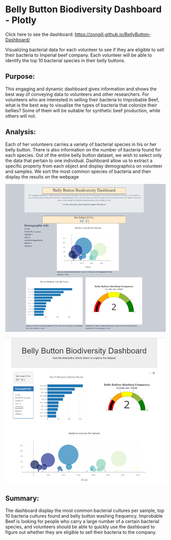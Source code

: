 # Belly Button Biodiversity Dashboard -  Plotly

Click here to see the dashboard: https://zongili.github.io/BellyButton-Dashboard/

Visualizing bacterial data for each volunteer to see if they are eligible to sell their bacteria to Imperial beef company. Each volunteer will be able to identify the top 10 bacterial species in their belly buttons. 
## Purpose:
This engaging and dynamic dashboard gives information and shows the best way of conveying data to volunteers and other researchers. For volunteers who are interested in selling their bacteria to Improbable Beef, what is the best way to visualize the types of bacteria that colonize their bellies? Some of them will be suitable for synthetic beef production, while others will not.
## Analysis:
Each of her volunteers carries a variety of bacterial species in his or her belly button. There is also information on the number of bacteria found for each species. Out of the entire belly button dataset, we wish to select only the data that pertain to one individual. Dashboard allow us to extract a specific property from each object and display demographics on volunteer and samples. We sort the most common species of bacteria and then display the results on the webpage

![This image shows the dashboard](images/deliverable4.PNG)

![This image shows the dashboard](images/all3charts.PNG)
## Summary:
The dashboard display the most common bacterial cultures per sample, top 10 bacteria cultures found and belly button washing frequency. Improbable Beef is looking for people who carry a large number of a certain bacterial species, and  volunteers should be able to quickly use the dashboard to figure out whether they are eligible to sell their bacteria to the company. 

